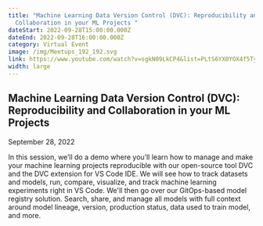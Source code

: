```yaml
---
title: "Machine Learning Data Version Control (DVC): Reproducibility and
  Collaboration in your ML Projects "
dateStart: 2022-09-28T15:00:00.000Z
dateEnd: 2022-09-28T16:00:00.000Z
category: Virtual Event
image: /img/Meetups_192_192.svg
link: https://www.youtube.com/watch?v=sgkN09LkCP4&list=PLtS6YX0YOX4f5TyRI7jUdjm7D9H4laNlF&index=1
width: large
---
```

## Machine Learning Data Version Control (DVC): Reproducibility and Collaboration in your ML Projects

September 28, 2022

In this session, we’ll do a demo where you’ll learn how to manage and make your machine learning projects reproducible with our open-source tool DVC and the DVC extension for VS Code IDE. We will see how to track datasets and models, run, compare, visualize, and track machine learning experiments right in VS Code. We'll then go over our GitOps-based model registry solution. Search, share, and manage all models with full context around model lineage, version, production status, data used to train model, and more.